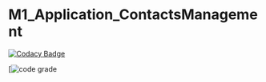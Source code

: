 # M1_Application_ContactsManagement

[![Codacy Badge](https://api.codacy.com/project/badge/Grade/32bc434957f044ab877bc2b95fc8e22d)](https://app.codacy.com/gh/somasundaram2000/M1_Application_ContactsManagement?utm_source=github.com&utm_medium=referral&utm_content=somasundaram2000/M1_Application_ContactsManagement&utm_campaign=Badge_Grade_Settings)

[![code grade](https://api.codiga.io/project/29972/status/svg)

